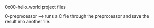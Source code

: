 0x00-hello_world project files

0-preprocessor --> runs a C file through the preprocessor and save the result into another file.
